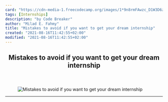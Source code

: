 ```yaml
---
card: "https://cdn-media-1.freecodecamp.org/images/1*9n8rmFAwzc_D1W3D6zWycg.png"
tags: [Internships]
description: "by Code Breaker"
author: "Milad E. Fahmy"
title: "Mistakes to avoid if you want to get your dream internship"
created: "2021-08-16T11:42:55+02:00"
modified: "2021-08-16T11:42:55+02:00"
---
```

<div class="site-wrapper">
<main id="site-main" class="site-main outer">
<div class="inner">
<article class="post-full post tag-internships tag-jobs tag-careers tag-interview tag-technology ">
<header class="post-full-header">
<h1 class="post-full-title">Mistakes to avoid if you want to get your dream internship</h1>
</header>
<figure class="post-full-image">
<picture>
<source media="(max-width: 700px)" sizes="1px" srcset="data:image/gif;base64,R0lGODlhAQABAIAAAAAAAP///yH5BAEAAAAALAAAAAABAAEAAAIBRAA7 1w">
<source media="(min-width: 701px)" sizes="(max-width: 800px) 400px,
(max-width: 1170px) 700px,
1400px" srcset="https://cdn-media-1.freecodecamp.org/images/1*9n8rmFAwzc_D1W3D6zWycg.png 300w,
https://cdn-media-1.freecodecamp.org/images/1*9n8rmFAwzc_D1W3D6zWycg.png 600w,
https://cdn-media-1.freecodecamp.org/images/1*9n8rmFAwzc_D1W3D6zWycg.png 1000w,
https://cdn-media-1.freecodecamp.org/images/1*9n8rmFAwzc_D1W3D6zWycg.png 2000w">
<img onerror="this.style.display='none'" src="https://cdn-media-1.freecodecamp.org/images/1*9n8rmFAwzc_D1W3D6zWycg.png" alt="Mistakes to avoid if you want to get your dream internship">
</picture>
</figure>
<section class="post-full-content">
<div class="post-content medium-migrated-article">
</div>
<hr>
</section>
</article>
</div>
</main>
</div>
<!-- Google Tag Manager (noscript) -->
<!-- End Google Tag Manager (noscript) -->
